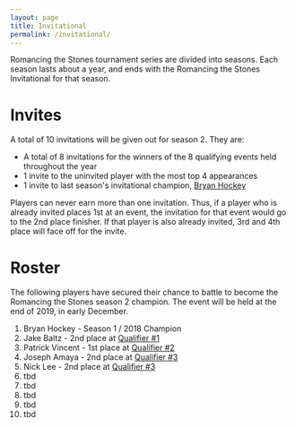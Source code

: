 ```yaml
---
layout: page
title: Invitational
permalink: /invitational/
---
```


Romancing the Stones tournament series are divided into seasons. Each season lasts about
a year, and ends with the Romancing the Stones Invitational for that season.

# Invites

A total of 10 invitations will be given out for season 2. They are:

* A total of 8 invitations for the winners of the 8 qualifying events held throughout the year
* 1 invite to the uninvited player with the most top 4 appearances
* 1 invite to last season's invitational champion, [Bryan Hockey](/assets/images/2019-02-02/2.jpg)

Players can never earn more than one invitation. Thus, if a player who is already invited places
1st at an event, the invitation for that event would go to the 2nd place finisher. If that player
is also already invited, 3rd and 4th place will face off for the invite.

# Roster

The following players have secured their chance to battle to become the Romancing the Stones
season 2 champion. The event will be held at the end of 2019, in early December.

1. Bryan Hockey - Season 1 / 2018 Champion
2. Jake Baltz - 2nd place at [Qualifier #1](/results/2019-02-02)
3. Patrick Vincent - 1st place at [Qualifier #2](/results/2019-03-30)
4. Joseph Amaya - 2nd place at [Qualifier #3](/results/2019-05-04)
5. Nick Lee - 2nd place at [Qualifier #3](/results/2019-06-08)
6. tbd
7. tbd
8. tbd
9. tbd
10. tbd
